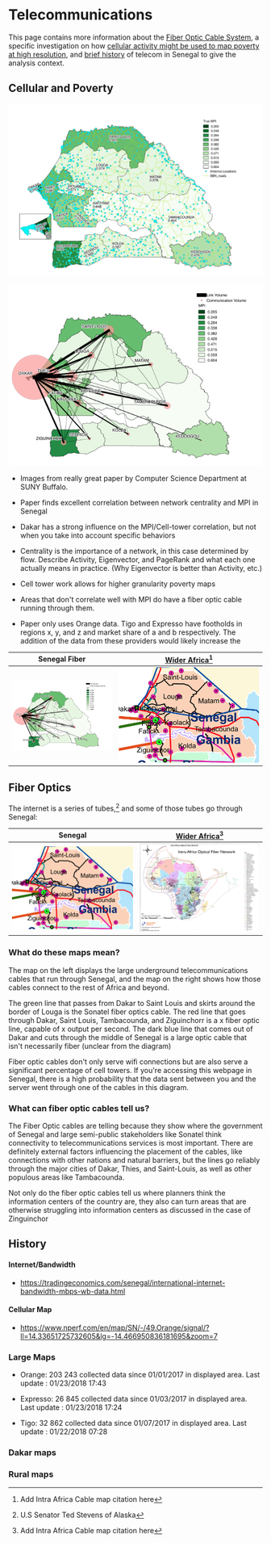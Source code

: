 # Telecommunications

This page contains more information about the [Fiber Optic Cable System](#fiber-optics), a specific investigation on how [cellular activity might be used to map poverty at high resolution](#cellular-and-poverty), and [brief history](#history) of telecom in Senegal to give the analysis context.

## Cellular and Poverty
![Senegal Cell Towers](./Resources/Telecom/Telecom_Maps/Cell_Towers_Senegal.png)

![Cell Towers and Poverty](./Resources/Telecom/Telecom_Maps/Poverty_and_Cell_Towers.png)


- Images from really great paper by Computer Science Department at SUNY Buffalo.

- Paper finds excellent correlation between network centrality and MPI in Senegal

- Dakar has a strong influence on the MPI/Cell-tower correlation, but not when you take into account specific behaviors

- Centrality is the importance of a network, in this case determined by flow. Describe Activity, Eigenvector, and PageRank and what each one actually means in practice. (Why Eigenvector is better than Activity, etc.)

- Cell tower work allows for higher granularity poverty maps

- Areas that don't correlate well with MPI do have a fiber optic cable running through them.

- Paper only uses Orange data. Tigo and Expresso have footholds in regions x, y, and z and market share of a and b respectively. The addition of the data from these providers would likely increase the

| Senegal Fiber | [Wider Africa]()[^2] |
|--|--|
| ![Cell Towers and Poverty](./Resources/Telecom/Telecom_Maps/Poverty_and_Cell_Towers.png) | ![Senegal Telecom Cable Map](./Resources/Telecom/Telecom_Maps/Senegal_Fiber.png) |


## Fiber Optics
The internet is a series of tubes,[^1] and some of those tubes go through Senegal:

| Senegal | [Wider Africa]()[^2] |
|--|--|
| ![Senegal Telecom Cable Map](./Resources/Telecom/Telecom_Maps/Senegal_Fiber.png) | ![Intra-Africa Optical Fiber Network](./Resources/Telecom/Telecom_Maps/Africa_Fiber.png) |

### What do these maps mean?

The map on the left displays the large underground telecommunications cables that run through Senegal, and the map on the right shows how those cables connect to the rest of Africa and beyond.

The green line that passes from Dakar to Saint Louis and skirts around the border of Louga is the Sonatel fiber optics cable. The red line that goes through Dakar, Saint Louis, Tambacounda, and Ziguinchorr is a x fiber optic line, capable of x output per second.
The dark blue line that comes out of Dakar and cuts through the middle of Senegal is a large optic cable that isn't necessarily fiber (unclear from the diagram)

Fiber optic cables don't only serve wifi connections but are also serve a significant percentage of cell towers. If you're accessing this webpage in Senegal, there is a high probability that the data sent between you and the server went through one of the cables in this diagram.

### What can fiber optic cables tell us?
The Fiber Optic cables are telling because they show where the government of Senegal and large semi-public stakeholders like Sonatel think connectivity to telecommunications services is most important. There are definitely external factors influencing the placement of the cables, like connections with other nations and natural barriers, but the lines go reliably through the major cities of Dakar, Thies, and Saint-Louis, as well as other populous areas like Tambacounda.

Not only do the fiber optic cables tell us where planners think the information centers of the country are, they also can turn areas that are otherwise struggling into information centers as discussed in the case of Zinguinchor

## History




#### Internet/Bandwidth

- https://tradingeconomics.com/senegal/international-internet-bandwidth-mbps-wb-data.html

#### Cellular Map

- https://www.nperf.com/en/map/SN/-/49.Orange/signal/?ll=14.33651725732605&lg=-14.466950836181695&zoom=7


### Large Maps

- Orange: 203 243 collected data since 01/01/2017 in displayed area.
Last update : 01/23/2018 17:43

- Expresso: 26 845 collected data since 01/03/2017 in displayed area.
Last update : 01/23/2018 17:24

- Tigo: 32 862 collected data since 01/07/2017 in displayed area.
Last update : 01/22/2018 07:28

### Dakar maps

### Rural maps

[^1]: U.S Senator Ted Stevens of Alaska
[^2]: Add Intra Africa Cable map citation here
